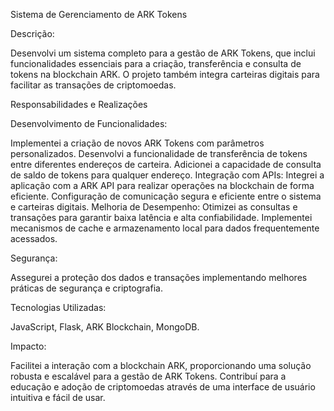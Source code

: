 Sistema de Gerenciamento de ARK Tokens

Descrição:

Desenvolvi um sistema completo para a gestão de ARK Tokens, que inclui funcionalidades essenciais para a criação, transferência e consulta de tokens na blockchain ARK. O projeto também integra carteiras digitais para facilitar as transações de criptomoedas.

Responsabilidades e Realizações

Desenvolvimento de Funcionalidades:

Implementei a criação de novos ARK Tokens com parâmetros personalizados.
Desenvolvi a funcionalidade de transferência de tokens entre diferentes endereços de carteira.
Adicionei a capacidade de consulta de saldo de tokens para qualquer endereço.
Integração com APIs:
Integrei a aplicação com a ARK API para realizar operações na blockchain de forma eficiente.
Configuração de comunicação segura e eficiente entre o sistema e carteiras digitais.
Melhoria de Desempenho:
Otimizei as consultas e transações para garantir baixa latência e alta confiabilidade.
Implementei mecanismos de cache e armazenamento local para dados frequentemente acessados.

Segurança:

Assegurei a proteção dos dados e transações implementando melhores práticas de segurança e criptografia.

Tecnologias Utilizadas:

JavaScript, Flask, ARK Blockchain, MongoDB.

Impacto:

Facilitei a interação com a blockchain ARK, proporcionando uma solução robusta e escalável para a gestão de ARK Tokens.
Contribuí para a educação e adoção de criptomoedas através de uma interface de usuário intuitiva e fácil de usar.
